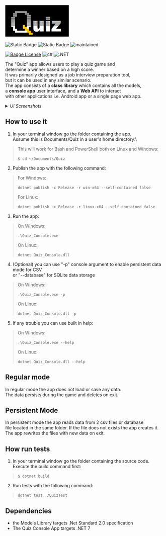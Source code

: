 <img src="favicon.png" alt="welcome.png" height="100px"/>

![Static Badge](https://img.shields.io/badge/dotnet-stanatd%202.0-blue) ![Static Badge](https://img.shields.io/badge/platform-Linux%20%2F%20Windows%20%2F%20MacOS-green) <img src="https://img.shields.io/badge/Maintained%3F-yes-green.svg" alt="maintained" height="20px">

[![Badge License]][License] <img src="https://img.shields.io/badge/C%23-239120?style=for-the-badge&logo=c-sharp&logoColor=white" alt="c#" height="28px"> <img src="https://img.shields.io/badge/.NET-5C2D91?style=for-the-badge&logo=.net&logoColor=white" alt=".NET" height="28px"> 


<!----------------------------------{ Licenses }------------------------------->

[License]: https://en.wikipedia.org/wiki/MIT_License


<!----------------------------------{ Badges }--------------------------------->

[Badge License]: https://img.shields.io/badge/License-MIT-yellow.svg?style=for-the-badge


The "Quiz" app allows users to play a quiz game and\
determine a winner based on a high score.\
It was primarily designed as a job interview preparation tool,\
but it can be used in any similar scenario.\
The app consists of a **class library** which contains all the models,\
a **console app** user interface, and a **Web API** to interact\
with other applications i.e. Android app or a single page web app.

<details>
  <summary><i>UI Screenshots</i></summary>

<img src="welcome.png" alt="welcome.png" height="300">
<img src="mainmenu.png" alt="mainmenu.png" height="300">

</details>

## How to use it

1. In your terminal window go the folder containing the app.\
Assume this is Documents/Quiz in a user's home directory:\
>This will work for Bash and PowerShell both on Linux and Windows:
>```
>$ cd ~/Documents/Quiz
>```

2. Publish the app with the following command:
> For Windows:
>```
>dotnet publish -c Release -r win-x64 --self-contained false
>```
> For Linux:
>```
>dotnet publish -c Release -r linux-x64 --self-contained false
>```

3. Run the app:
>
> On Windows:
>```
> .\Quiz_Console.exe
>```
>On Linux:
>```
>dotnet Quiz_Console.dll
>```

4. (Optional) you can use "-p" console argument to enable persistent data mode for CSV\
or "--database" for SQLite data storage
>
> On Windows:
>```
> .\Quiz_Console.exe -p
>```
>On Linux:
>```
>dotnet Quiz_Console.dll -p
>```

5. If any trouble you can use built in help:
>
> On Windows:
>```
> .\Quiz_Console.exe --help
>```
>On Linux:
>```
>dotnet Quiz_Console.dll --help
>```

## Regular mode

In regular mode the app does not load or save any data.\
The data persists during the game and deletes on exit.

## Persistent Mode

In persistent mode the app reads data from 2 csv files or database\
file located in the same folder. If the file does not exists the app creates it.\
The app rewrites the files with new data on exit.

## How run tests
1. In your terminal window go the folder containing the source code.\
Execute the build command first:
>```
>$ dotnet build
>```
2. Run tests with the following command:
>```
> dotnet test ./QuizTest
>```

## Dependencies

- the Models Library targets .Net Standard 2.0 specification
- The Quiz Console App targets .NET 7
